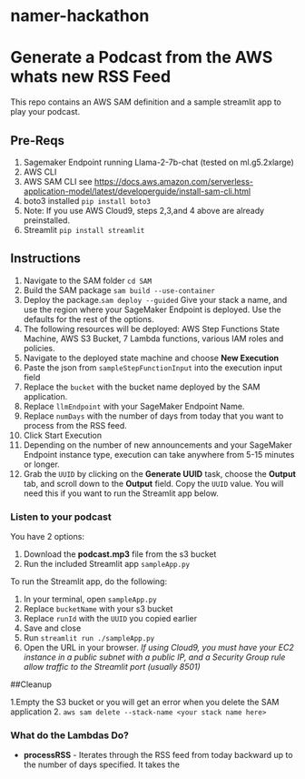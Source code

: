 # namer-hackathon
# Generate a Podcast from the AWS whats new RSS Feed

This repo contains an AWS SAM definition and a sample streamlit app to play your podcast.

## Pre-Reqs
1. Sagemaker Endpoint running Llama-2-7b-chat (tested on ml.g5.2xlarge)
2. AWS CLI
3. AWS SAM CLI   see https://docs.aws.amazon.com/serverless-application-model/latest/developerguide/install-sam-cli.html
4. boto3 installed `pip install boto3`
5. Note: If you use AWS Cloud9, steps 2,3,and 4 above are already preinstalled.
6. Streamlit `pip install streamlit`

## Instructions

1. Navigate to the SAM folder `cd SAM`
2. Build the SAM package `sam build --use-container`
3. Deploy the package.`sam deploy --guided`  Give your stack a name, and use the region where your SageMaker Endpoint is deployed.  Use the defaults for the rest of the options.
4. The following resources will be deployed: AWS Step Functions State Machine, AWS S3 Bucket, 7 Lambda functions, various IAM roles and policies.
5. Navigate to the deployed state machine and choose **New Execution**
6. Paste the json from `sampleStepFunctionInput` into the execution input field
7. Replace the `bucket` with the bucket name deployed by the SAM application.
8. Replace `llmEndpoint` with your SageMaker Endpoint Name.
9. Replace `numDays` with the number of days from today that you want to process from the RSS feed.
9. Click Start Execution
10. Depending on the number of new announcements and your SageMaker Endpoint instance type, execution can take anywhere from 5-15 minutes or longer.
11. Grab the `UUID` by clicking on the **Generate UUID** task, choose the **Output** tab, and scroll down to the **Output** field.  Copy the `UUID` value.  You will need this if you want to run the Streamlit app below.

### Listen to your podcast
You have 2 options:
1. Download the **podcast.mp3** file from the s3 bucket
2. Run the included Streamlit app `sampleApp.py`

To run the Streamlit app, do the following:
1. In your terminal, open `sampleApp.py`
2. Replace `bucketName` with your s3 bucket
3. Replace `runId` with the `UUID` you copied earlier
4. Save and close
5. Run `streamlit run ./sampleApp.py`
6. Open the URL in your browser.  *If using Cloud9, you must have your EC2 instance in a public subnet with a public IP, and a Security Group rule allow traffic to the Streamlit port (usually 8501)*


##Cleanup

1.Empty the S3 bucket or you will get an error when you delete the SAM application
2. `aws sam delete --stack-name <your stack name here>`



### What do the Lambdas Do?

* **processRSS** - Iterates through the RSS feed from today backward up to the number of days specified.  It takes the 